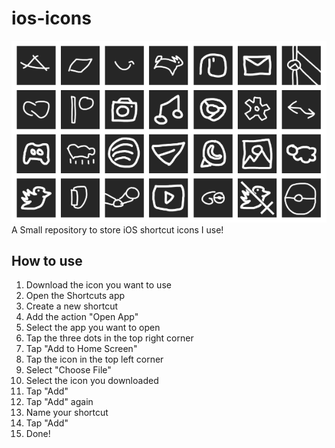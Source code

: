 # ios-icons
![header.png](header.png)
A Small repository to store iOS shortcut icons I use!

## How to use
1. Download the icon you want to use
2. Open the Shortcuts app
3. Create a new shortcut
4. Add the action "Open App"
5. Select the app you want to open
6. Tap the three dots in the top right corner
7. Tap "Add to Home Screen"
8. Tap the icon in the top left corner
9. Select "Choose File"
10. Select the icon you downloaded
11. Tap "Add"
12. Tap "Add" again
13. Name your shortcut
14. Tap "Add"
15. Done!